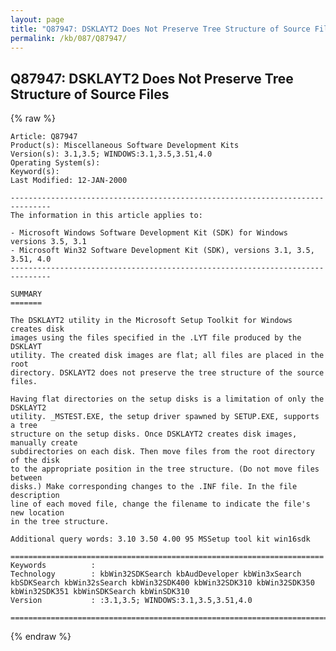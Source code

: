 ```yaml
---
layout: page
title: "Q87947: DSKLAYT2 Does Not Preserve Tree Structure of Source Files"
permalink: /kb/087/Q87947/
---
```


## Q87947: DSKLAYT2 Does Not Preserve Tree Structure of Source Files

{% raw %}

	Article: Q87947
	Product(s): Miscellaneous Software Development Kits
	Version(s): 3.1,3.5; WINDOWS:3.1,3.5,3.51,4.0
	Operating System(s): 
	Keyword(s): 
	Last Modified: 12-JAN-2000
	
	-------------------------------------------------------------------------------
	The information in this article applies to:
	
	- Microsoft Windows Software Development Kit (SDK) for Windows versions 3.5, 3.1 
	- Microsoft Win32 Software Development Kit (SDK), versions 3.1, 3.5, 3.51, 4.0 
	-------------------------------------------------------------------------------
	
	SUMMARY
	=======
	
	The DSKLAYT2 utility in the Microsoft Setup Toolkit for Windows creates disk
	images using the files specified in the .LYT file produced by the DSKLAYT
	utility. The created disk images are flat; all files are placed in the root
	directory. DSKLAYT2 does not preserve the tree structure of the source files.
	
	Having flat directories on the setup disks is a limitation of only the DSKLAYT2
	utility. _MSTEST.EXE, the setup driver spawned by SETUP.EXE, supports a tree
	structure on the setup disks. Once DSKLAYT2 creates disk images, manually create
	subdirectories on each disk. Then move files from the root directory of the disk
	to the appropriate position in the tree structure. (Do not move files between
	disks.) Make corresponding changes to the .INF file. In the file description
	line of each moved file, change the filename to indicate the file's new location
	in the tree structure.
	
	Additional query words: 3.10 3.50 4.00 95 MSSetup tool kit win16sdk
	
	======================================================================
	Keywords          :  
	Technology        : kbWin32SDKSearch kbAudDeveloper kbWin3xSearch kbSDKSearch kbWin32sSearch kbWin32SDK400 kbWin32SDK310 kbWin32SDK350 kbWin32SDK351 kbWinSDKSearch kbWinSDK310
	Version           : :3.1,3.5; WINDOWS:3.1,3.5,3.51,4.0
	
	=============================================================================
	

{% endraw %}
